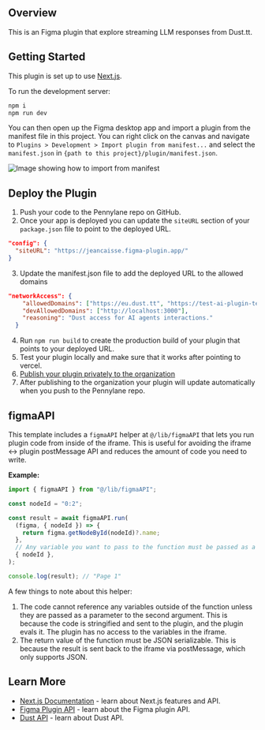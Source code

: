 ## Overview

This is an Figma plugin that explore streaming LLM responses from Dust.tt.

## Getting Started

This plugin is set up to use [Next.js](https://nextjs.org/).

To run the development server:

```bash
npm i
npm run dev
```

You can then open up the Figma desktop app and import a plugin from the manifest file in this project. You can right click on the canvas and navigate to `Plugins > Development > Import plugin from manifest...` and select the `manifest.json` in `{path to this project}/plugin/manifest.json`.

![Image showing how to import from manifest](https://static.figma.com/uploads/dcfb742580ad1c70338f1f9670f70dfd1fd42596)

## Deploy the Plugin

1. Push your code to the Pennylane repo on GitHub.
2. Once your app is deployed you can update the `siteURL` section of your `package.json` file to point to the deployed URL.

```json
"config": {
  "siteURL": "https://jeancaisse.figma-plugin.app/"
}
```

3. Update the manifest.json file to add the deployed URL to the allowed domains

```json
"networkAccess": {
    "allowedDomains": ["https://eu.dust.tt", "https://test-ai-plugin-template.vercel.app/"],
    "devAllowedDomains": ["http://localhost:3000"],
    "reasoning": "Dust access for AI agents interactions."
  }
```

4. Run `npm run build` to create the production build of your plugin that points to your deployed URL.
5. Test your plugin locally and make sure that it works after pointing to vercel.
6. [Publish your plugin privately to the organization](https://help.figma.com/hc/en-us/articles/4404228629655-Create-private-organization-plugins)
7. After publishing to the organization your plugin will update automatically when you push to the Pennylane repo.

## figmaAPI

This template includes a `figmaAPI` helper at `@/lib/figmaAPI` that lets you run plugin code from inside of the iframe. This is
useful for avoiding the iframe <-> plugin postMessage API and reduces the amount of code you need to write.

**Example:**

```ts
import { figmaAPI } from "@/lib/figmaAPI";

const nodeId = "0:2";

const result = await figmaAPI.run(
  (figma, { nodeId }) => {
    return figma.getNodeById(nodeId)?.name;
  },
  // Any variable you want to pass to the function must be passed as a parameter.
  { nodeId },
);

console.log(result); // "Page 1"
```

A few things to note about this helper:

1.  The code cannot reference any variables outside of the function unless they are passed as a parameter to the second argument. This is
    because the code is stringified and sent to the plugin, and the plugin
    evals it. The plugin has no access to the variables in the iframe.
2.  The return value of the function must be JSON serializable. This is
    because the result is sent back to the iframe via postMessage, which only
    supports JSON.

## Learn More

- [Next.js Documentation](https://nextjs.org/docs) - learn about Next.js features and API.
- [Figma Plugin API](https://www.figma.com/plugin-docs/) - learn about the Figma plugin API.
- [Dust API](https://docs.dust.tt/reference/developer-platform-overview) - learn about Dust API.
